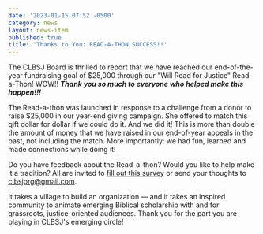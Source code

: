 ```yaml
---
date: '2023-01-15 07:52 -0500'
category: news
layout: news-item
published: true
title: 'Thanks to You: READ-A-THON SUCCESS!!'
---
```

The CLBSJ Board is thrilled to report that we have reached our end-of-the-year fundraising goal of $25,000 through our "Will Read for Justice" Read-a-Thon! WOW!! _**Thank you so much to everyone who helped make this happen!!!**_

The Read-a-thon was launched in response to a challenge from a donor to raise $25,000 in our year-end giving campaign. She offered to match this gift dollar for dollar if we could do it. And we did it! This is more than double the amount of money that we have raised in our end-of-year appeals in the past, not including the match. More importantly: we had fun, learned and made connections while doing it!

Do you have feedback about the Read-a-thon? Would you like to help make it a tradition? All are invited to [fill out this survey](https://forms.gle/4KpFREXk7DhgsUX76) or send your thoughts to clbsjorg@gmail.com.

It takes a village to build an organization — and it takes an inspired community to animate emerging Biblical scholarship with and for grassroots, justice-oriented audiences. Thank you for the part you are playing in CLBSJ's emerging circle!
